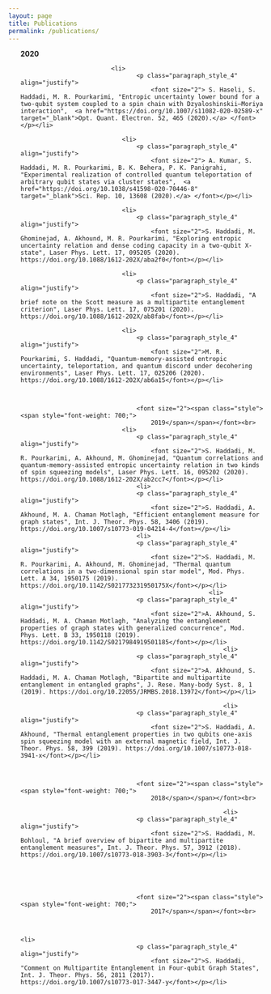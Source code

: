 ```yaml
---
layout: page
title: Publications
permalink: /publications/
---
```


<section id="links">
	<div class="container">
		<ul>
	
<span class="style"><span style="font-weight: 700;">2020</span><br>
	
	                         <li>
                                    <p class="paragraph_style_4" align="justify">
                                        <font size="2"> S. Haseli, S. Haddadi, M. R. Pourkarimi, "Entropic uncertainty lower bound for a two-qubit system coupled to a spin chain with Dzyaloshinskii–Moriya interaction",  <a href="https://doi.org/10.1007/s11082-020-02589-x" target="_blank">Opt. Quant. Electron. 52, 465 (2020).</a> </font></p></li>

                                <li>
                                    <p class="paragraph_style_4" align="justify">
                                        <font size="2"> A. Kumar, S. Haddadi, M. R. Pourkarimi, B. K. Behera, P. K. Panigrahi, "Experimental realization of controlled quantum teleportation of arbitrary qubit states via cluster states",  <a href="https://doi.org/10.1038/s41598-020-70446-8" target="_blank">Sci. Rep. 10, 13608 (2020).</a> </font></p></li>

                                <li>
                                    <p class="paragraph_style_4" align="justify">
                                        <font size="2">S. Haddadi, M. Ghominejad, A. Akhound, M. R. Pourkarimi, "Exploring entropic uncertainty relation and dense coding capacity in a two-qubit X-state", Laser Phys. Lett. 17, 095205 (2020). https://doi.org/10.1088/1612-202X/aba2f0</font></p></li>

                                <li>
                                    <p class="paragraph_style_4" align="justify">
                                        <font size="2">S. Haddadi, "A brief note on the Scott measure as a multipartite entanglement criterion", Laser Phys. Lett. 17, 075201 (2020). https://doi.org/10.1088/1612-202X/ab8fab</font></p></li>
					
                                <li>
                                    <p class="paragraph_style_4" align="justify">
                                        <font size="2">M. R. Pourkarimi, S. Haddadi, "Quantum-memory-assisted entropic uncertainty, teleportation, and quantum discord under decohering environments", Laser Phys. Lett. 17, 025206 (2020). https://doi.org/10.1088/1612-202X/ab6a15</font></p></li>
					


                                    <font size="2"><span class="style"><span style="font-weight: 700;">
                                        2019</span></span></font><br>
                                <li>
                                    <p class="paragraph_style_4" align="justify">
                                        <font size="2">S. Haddadi, M. R. Pourkarimi, A. Akhound, M. Ghominejad, "Quantum correlations and quantum-memory-assisted entropic uncertainty relation in two kinds of spin squeezing models", Laser Phys. Lett. 16, 095202 (2020). https://doi.org/10.1088/1612-202X/ab2cc7</font></p></li>
	                                <li>
                                    <p class="paragraph_style_4" align="justify">				
                                        <font size="2">S. Haddadi, A. Akhound, M. A. Chaman Motlagh, "Efficient entanglement measure for graph states", Int. J. Theor. Phys. 58, 3406 (2019). https://doi.org/10.1007/s10773-019-04214-4</font></p></li>
	                                <li>
                                    <p class="paragraph_style_4" align="justify">				
                                        <font size="2">S. Haddadi, M. R. Pourkarimi, A. Akhound, M. Ghominejad, "Thermal quantum correlations in a two-dimensional spin star model", Mod. Phys. Lett. A 34, 1950175 (2019). https://doi.org/10.1142/S021773231950175X</font></p></li>
						                                <li>
                                    <p class="paragraph_style_4" align="justify">				
                                        <font size="2">A. Akhound, S. Haddadi, M. A. Chaman Motlagh, "Analyzing the entanglement properties of graph states with generalized concurrence", Mod. Phys. Lett. B 33, 1950118 (2019). https://doi.org/10.1142/S0217984919501185</font></p></li>
							                                <li>
                                    <p class="paragraph_style_4" align="justify">				
                                        <font size="2">A. Akhound, S. Haddadi, M. A. Chaman Motlagh, "Bipartite and multipartite entanglement in entangled graphs", J. Rese. Many-body Syst. 8, 1 (2019). https://doi.org/10.22055/JRMBS.2018.13972</font></p></li>					
					
							                                <li>
                                    <p class="paragraph_style_4" align="justify">				
                                        <font size="2">S. Haddadi, A. Akhound, "Thermal entanglement properties in two qubits one-axis spin squeezing model with an external magnetic field, Int. J. Theor. Phys. 58, 399 (2019). https://doi.org/10.1007/s10773-018-3941-x</font></p></li>					



                                    <font size="2"><span class="style"><span style="font-weight: 700;">
                                        2018</span></span></font><br>
					
							                                <li>
                                    <p class="paragraph_style_4" align="justify">				
                                        <font size="2">S. Haddadi, M. Bohloul, "A brief overview of bipartite and multipartite entanglement measures", Int. J. Theor. Phys. 57, 3912 (2018). https://doi.org/10.1007/s10773-018-3903-3</font></p></li>					
					
					



                                    <font size="2"><span class="style"><span style="font-weight: 700;">
                                        2017</span></span></font><br>
					
					
												                                <li>
                                    <p class="paragraph_style_4" align="justify">				
                                        <font size="2">S. Haddadi, "Comment on Multipartite Entanglement in Four-qubit Graph States", Int. J. Theor. Phys. 56, 2811 (2017). https://doi.org/10.1007/s10773-017-3447-y</font></p></li>					
					
					







